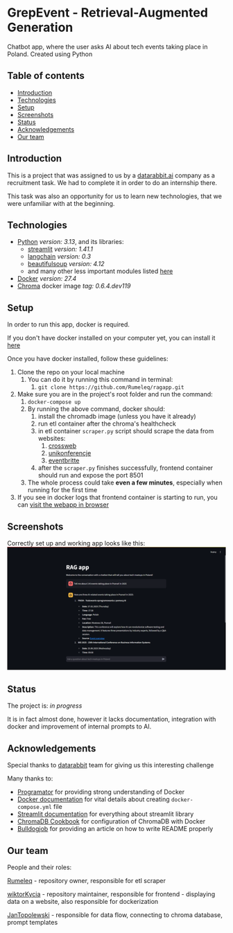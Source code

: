# GrepEvent - Retrieval-Augmented Generation
Chatbot app, where the user asks AI about tech events taking place in Poland.
Created using Python

## Table of contents
* [Introduction](#introduction)
* [Technologies](#technologies)
* [Setup](#setup)
* [Screenshots](#screenshots)
* [Status](#status)
* [Acknowledgements](#acknowledgements)
* [Our team](#our-team)

## Introduction

This is a project that was assigned to us by a [datarabbit.ai](https://www.datarabbit.ai/) company as a recruitment task.
We had to complete it in order to do an internship there.

This task was also an opportunity for us to learn new technologies, 
that we were unfamiliar with at the beginning.

## Technologies

- [Python](https://www.python.org/downloads/) _version: 3.13_, and its libraries:
  - [streamlit](https://docs.streamlit.io/) _version: 1.41.1_
  - [langchain](https://python.langchain.com/docs/introduction/) _version: 0.3_
  - [beautifulsoup](https://pypi.org/project/beautifulsoup4/) _version: 4.12_
  - and many other less important modules listed [here](./requirements.txt) 
- [Docker](https://docs.docker.com/) _version: 27.4_
- [Chroma](https://hub.docker.com/r/chromadb/chroma/tags) docker image _tag: 0.6.4.dev119_

## Setup

In order to run this app, docker is required. 

If you don't have docker installed on your computer yet, you can install it [here](https://docs.docker.com/get-started/get-docker/)

Once you have docker installed, follow these guidelines:
1. Clone the repo on your local machine 
   1. You can do it by running this command in terminal:
      1. ```git clone https://github.com/Rumeleq/ragapp.git```
2. Make sure you are in the project's root folder and run the command:
   1. ```docker-compose up```
   2. By running the above command, docker should:
      1. install the chromadb image (unless you have it already)
      2. run etl container after the chroma's healthcheck
      3. in etl container `scraper.py` script should scrape the data from websites:
         1. [crossweb](https://crossweb.pl/)
         2. [unikonferencje](https://unikonferencje.pl/)
         3. [eventbritte](https://www.eventbrite.com/)
      4. after the `scraper.py` finishes successfully, frontend container should run and expose the port 8501
   3. The whole process could take **even a few minutes**, especially when running for the first time
3. If you see in docker logs that frontend container is starting to run, you can [visit the webapp in browser](http://localhost:8501) 

## Screenshots

Correctly set up and working app looks like this:
![app in use](./images/use-of-app.jpg)

## Status

The project is: _in progress_

It is in fact almost done, however it lacks documentation, integration with docker and improvement of internal prompts to AI.

## Acknowledgements

Special thanks to [datarabbit](https://www.datarabbit.ai/) team for giving us this interesting challenge

Many thanks to:
- [Programator](https://www.youtube.com/watch?v=wFcAa28kjVQ&list=PLkcy-k498-V5AmftzfqinpMF2LFqSHK5n) for providing strong understanding of Docker
- [Docker documentation](https://docs.docker.com/manuals/) for vital details about creating `docker-compose.yml` file
- [Streamlit documentation](https://docs.streamlit.io/) for everything about streamlit library
- [ChromaDB Cookbook](https://cookbook.chromadb.dev/running/health-checks/) for configuration of ChromaDB with Docker
- [Bulldogjob](https://bulldogjob.com/readme/how-to-write-a-good-readme-for-your-github-project) for providing an article on how to write README properly

## Our team
People and their roles:

[Rumeleq](https://github.com/Rumeleq) - repository owner, responsible for etl scraper

[wiktorKycia](https://github.com/wiktorKycia) - repository maintainer, responsible for frontend - displaying data on a website, also responsible for dockerization

[JanTopolewski](https://github.com/JanTopolewski) - responsible for data flow, connecting to chroma database, prompt templates